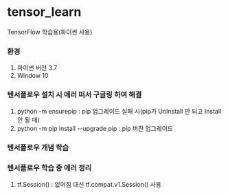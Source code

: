 # tensor_learn
TensorFlow 학습용(파이썬 사용)

### 환경 
1. 파이썬 버전 3.7
2. Window 10

### 텐서플로우 설치 시 에러 떠서 구글링 하여 해결

1. python -m ensurepip : pip 업그레이드 실패 시(pip가 UnInstall 만 되고 Install 안 될 때)
2. python -m pip install --upgrade pip : pip 버전 업그레이드

### 텐서플로우 개념 학습


### 텐서플로우 학습 중 에러 정리

1. tf.Session() : 없어짐 대신 tf.compat.v1.Session() 사용